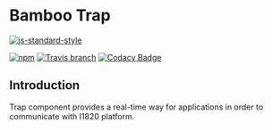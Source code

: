 # Bamboo Trap
[![js-standard-style](https://cdn.rawgit.com/feross/standard/master/badge.svg)](http://standardjs.com)

[![npm](https://img.shields.io/npm/v/@i1820/trap.svg?style=flat-square)](https://www.npmjs.com/package/@i1820/trap)
[![Travis branch](https://img.shields.io/travis/com/I1820/trap/master.svg?style=flat-square)](https://travis-ci.com/I1820/trap)
[![Codacy Badge](https://api.codacy.com/project/badge/Grade/4347877d4cb24db19f00d1ce85770f49)](https://www.codacy.com/app/i1820/trap?utm_source=github.com&amp;utm_medium=referral&amp;utm_content=I1820/trap&amp;utm_campaign=Badge_Grade)

## Introduction
Trap component provides a real-time way for applications in order to communicate with
I1820 platform.
